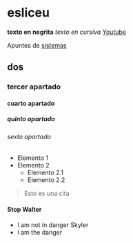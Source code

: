 # esliceu
**texto en negrita** *texto en cursiva*
[Youtube](https://www.youtube.com/)

Apuntes de [sistemas](sistemas/Processos/Introducció.md)
## dos
### tercer apartado
#### cuarto apartado
##### quinto apartado
###### sexto apartado
- Elemento 1
- Elemento 2
  - Elemento 2.1
  - Elemento 2.2
> Esto es una cita
#### Stop Walter

- I am not in danger Skyler
- I am the danger